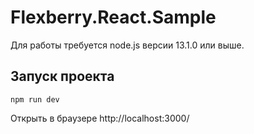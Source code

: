 # Flexberry.React.Sample

Для работы требуется node.js версии 13.1.0 или выше.

## Запуск проекта

```console
npm run dev
```

Открыть в браузере http://localhost:3000/
